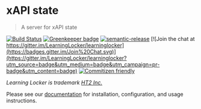 # xAPI state
> A server for xAPI state

[![Build Status](https://travis-ci.org/LearningLocker/xapi-state.svg?branch=master)](https://travis-ci.org/LearningLocker/xapi-state)
[![Greenkeeper badge](https://badges.greenkeeper.io/LearningLocker/xapi-state.svg)](https://greenkeeper.io/)
[![semantic-release](https://img.shields.io/badge/%20%20%F0%9F%93%A6%F0%9F%9A%80-semantic--release-e10079.svg)](https://github.com/semantic-release/semantic-release)
[![Join the chat at https://gitter.im/LearningLocker/learninglocker](https://badges.gitter.im/Join%20Chat.svg)](https://gitter.im/LearningLocker/learninglocker?utm_source=badge&utm_medium=badge&utm_campaign=pr-badge&utm_content=badge)
[![Commitizen friendly](https://img.shields.io/badge/commitizen-friendly-brightgreen.svg)](http://commitizen.github.io/cz-cli/)

*Learning Locker is trademark [HT2 Inc.](http://ht2.co.uk)*

Please see our [documentation](http://docs.learninglocker.net) for installation, configuration, and usage instructions.
